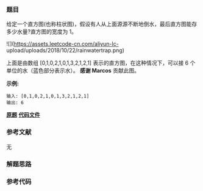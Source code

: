 ### 题目
给定一个直方图(也称柱状图)，假设有人从上面源源不断地倒水，最后直方图能存多少水量?直方图的宽度为 1。

![](https://assets.leetcode-cn.com/aliyun-lc-
upload/uploads/2018/10/22/rainwatertrap.png)

上面是由数组 [0,1,0,2,1,0,1,3,2,1,2,1] 表示的直方图，在这种情况下，可以接 6 个单位的水（蓝色部分表示水）。  **感谢
Marcos** 贡献此图。

**示例:**

    
    
    输入: [0,1,0,2,1,0,1,3,2,1,2,1]
    输出: 6

 **[原题](https://leetcode-cn.com/problems/volume-of-histogram-lcci/)**    **[代码文件]()**


### 参考文献
无

### 解题思路




### 参考代码

```go


```




